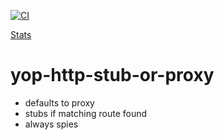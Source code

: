 [![CI](https://github.com/ericminio/yop-http-stub-or-proxy/actions/workflows/ci.yml/badge.svg)](https://github.com/ericminio/yop-http-stub-or-proxy/actions/workflows/ci.yml)

[Stats](https://ericminio.github.io/tdd/app/index.html?test=2482&code=568&refactor=794)

# yop-http-stub-or-proxy

- defaults to proxy
- stubs if matching route found
- always spies